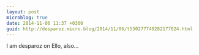 ```yaml
---
layout: post
microblog: true
date: 2014-11-06 11:37 +0300
guid: http://desparoz.micro.blog/2014/11/06/t530277749282177024.html
---
```

I am desparoz on Ello, also…
